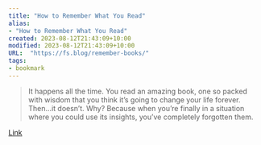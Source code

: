 ```yaml
---
title: "How to Remember What You Read"
alias:
- "How to Remember What You Read"
created: 2023-08-12T21:43:09+10:00
modified: 2023-08-12T21:43:09+10:00
URL:  "https://fs.blog/remember-books/"
tags:
- bookmark
---
```


> It happens all the time. You read an amazing book, one so packed with wisdom that you think it’s going to change your life forever. Then…it doesn’t. Why? Because when you’re finally in a situation where you could use its insights, you’ve completely forgotten them.

[Link](https://fs.blog/remember-books/)